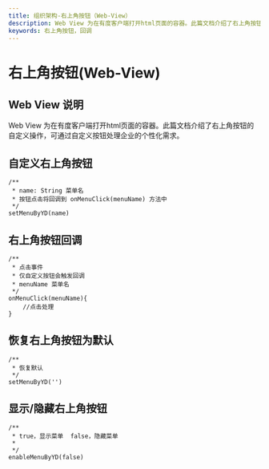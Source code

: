 ```yaml
---
title: 组织架构-右上角按钮（Web-View）
description: Web View 为在有度客户端打开html页面的容器。此篇文档介绍了右上角按钮的自定义操作，可通过自定义按钮处理企业的个性化需求。
keywords: 右上角按钮，回调
---
```

# 右上角按钮(Web-View)

## Web View 说明

Web View 为在有度客户端打开html页面的容器。此篇文档介绍了右上角按钮的自定义操作，可通过自定义按钮处理企业的个性化需求。

## 自定义右上角按钮

```
/**
 * name: String 菜单名
 * 按钮点击将回调到 onMenuClick(menuName) 方法中
 */
setMenuByYD(name)
```

## 右上角按钮回调

```
/**
 * 点击事件
 * 仅自定义按钮会触发回调
 * menuName 菜单名
 */
onMenuClick(menuName){
	//点击处理
}
```

## 恢复右上角按钮为默认

```
/**
 * 恢复默认
 */
setMenuByYD('')
```

## 显示/隐藏右上角按钮

```
/**
 * true，显示菜单  false，隐藏菜单
 *
 */
enableMenuByYD(false)
```